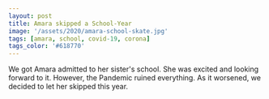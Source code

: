 ```yaml
---
layout: post
title: Amara skipped a School-Year
image: '/assets/2020/amara-school-skate.jpg'
tags: [amara, school, covid-19, corona]
tags_color: '#618770'
---
```


We got Amara admitted to her sister's school. She was excited and looking forward to it. However, the Pandemic ruined everything. As it worsened, we decided to let her skipped this year.